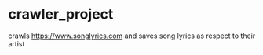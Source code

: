 # crawler_project

crawls https://www.songlyrics.com and saves song lyrics as  respect to their artist
